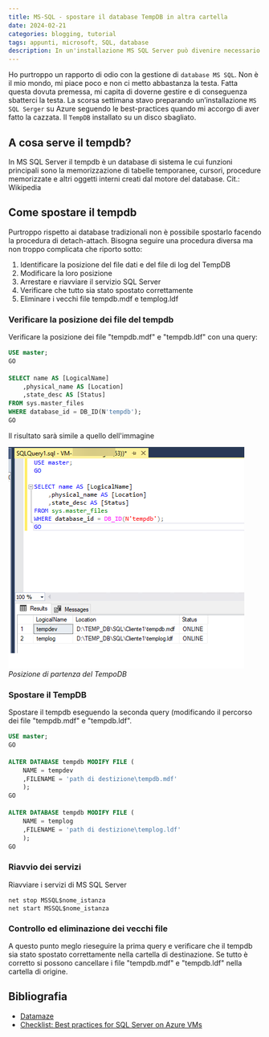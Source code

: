 ```yaml
---
title: MS-SQL - spostare il database TempDB in altra cartella
date: 2024-02-21
categories: blogging, tutorial
tags: appunti, microsoft, SQL, database
description: In un'installazione MS SQL Server può divenire necessario spostare i database di sistema come il TempDB. 
---
```

Ho purtroppo un rapporto di odio con la gestione di `database MS SQL`. Non è il mio mondo, mi piace poco e non ci metto abbastanza la testa.
Fatta questa dovuta premessa, mi capita di doverne gestire e di conseguenza sbatterci la testa.
La scorsa settimana stavo preparando un’installazione `MS SQL Serger` su Azure seguendo le best-practices quando mi accorgo di aver fatto la cazzata. Il `TempDB` installato su un disco sbagliato.

## A cosa serve il tempdb?
In MS SQL Server il tempdb è un database di sistema le cui funzioni principali sono la memorizzazione di tabelle temporanee, cursori, procedure memorizzate e altri oggetti interni creati dal motore del database. Cit.: Wikipedia

## Come spostare il tempdb
Purtroppo rispetto ai database tradizionali non è possibile spostarlo facendo la procedura di detach-attach. Bisogna seguire una procedura diversa ma non troppo complicata che riporto sotto:
1. Identificare la posizione del file dati e del file di log del TempDB
2. Modificare la loro posizione 
3. Arrestare e riavviare il servizio SQL Server
4. Verificare che tutto sia stato spostato correttamente
5. Eliminare i vecchi file tempdb.mdf e templog.ldf

### Verificare la posizione dei file del tempdb 
Verificare la posizione dei file "tempdb.mdf" e "tempdb.ldf" con una query:
```sql
USE master;
GO

SELECT name AS [LogicalName]
	,physical_name AS [Location]
	,state_desc AS [Status]
FROM sys.master_files
WHERE database_id = DB_ID(N'tempdb');
GO
```

Il risultato sarà simile a quello dell'immagine

![Posizione del tempdb](/assets/2024-02-21/sql-temp-db.png)
_Posizione di partenza del TempoDB_
### Spostare il TempDB
Spostare il tempdb eseguendo la seconda query (modificando il percorso dei file "tempdb.mdf" e "tempdb.ldf".
```sql
USE master;
GO

ALTER DATABASE tempdb MODIFY FILE (
	NAME = tempdev
	,FILENAME = 'path di destizione\tempdb.mdf'
	);
GO

ALTER DATABASE tempdb MODIFY FILE (
	NAME = templog
	,FILENAME = 'path di destizione\templog.ldf'
	);
GO
```
### Riavvio dei servizi
Riavviare i servizi di MS SQL Server
```
net stop MSSQL$nome_istanza
net start MSSQL$nome_istanza
```

### Controllo ed eliminazione dei vecchi file
A questo punto meglo rieseguire la prima query e verificare che il tempdb sia stato spostato correttamente  nella cartella di destinazione.
Se tutto è corretto si possono cancellare i file "tempdb.mdf" e "tempdb.ldf" nella cartella di origine.

## Bibliografia
- [Datamaze](https://www.datamaze.it/blogs/post/come-spostare-il-tempdb-su-una-nuova-unit%C3%A0-disco)
- [Checklist: Best practices for SQL Server on Azure VMs](https://learn.microsoft.com/en-us/azure/azure-sql/virtual-machines/windows/performance-guidelines-best-practices-checklist?view=azuresql)
